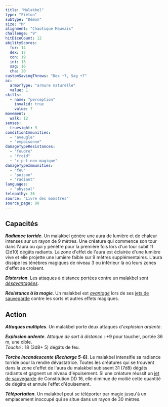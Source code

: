```yaml
---
title: "Malakbel"
type: "Fiélon"
subtype: "Démon"
size: "M"
alignment: "Chaotique Mauvais"
challenge: "9"
hitDiceCount: 12
abilityScores:
  for: 14
  dex: 17
  con: 19
  int: 13
  sag: 16
  cha: 20
customSavingThrows: "Dex +7, Sag +7"
ac:
  armorType: "armure naturelle"
  value: 1
skills:
  - name: "perception"
    invalid: true
    value: 7
movement:
  walk: 12
senses:
  truesight: 9
conditionImmunities:
  - "aveugle"
  - "empoisonne"
damageTypeResistances:
  - "foudre"
  - "froid"
  - "c-p-t-non-magique"
damageTypeImmunities:
  - "feu"
  - "poison"
  - "radiant"
languages:
  - "abyssal"
telepathy: 36
source: "Livre des monstres"
source_page: 80
---
```

## Capacités
_**Radiance torride**_. Un malakbel génère une aura de lumière et de chaleur intenses sur un rayon de 9 mètres. Une créature qui commence son tour dans l'aura ou qui y pénètre pour la première fois lors d'un tour subit 11 (2d10) dégâts radiants. La zone d'effet de l'aura est éclairée d'une lumière vive et elle projette une lumière faible sur 9 mètres supplémentaires. L'aura dissipe les ténèbres magiques de niveau 3 ou inférieur là où leurs zones d'effet se croisent.

_**Distorsion**_. Les attaques à distance portées contre un malakbel sont [_désavantagées_](/utiliser-les-caracteristiques/#avantage-et-desavantage).

_**Résistance à la magie**_. Un malakbel est [_avantagé_](/utiliser-les-caracteristiques/#avantage-et-desavantage) lors de ses [jets de sauvegarde](/utiliser-les-caracteristiques/#jets-de-sauvegarde) contre les sorts et autres effets magiques.

## Action
_**Attaques multiples**_. Un malakbel porte deux attaques d'_explosion ardente_.

_**Explosion ardente**_. _Attaque de sort à distance_ : +9 pour toucher, portée 36 m, une cible.  
_Touché_ : 18 (3d8+ 5) dégâts de feu.

_**Torche incandescente (Recharge 5-6)**_. Le malakbel intensifie sa radiance torride pour la rendre dévastatrice. Toutes les créatures qui se trouvent dans la zone d'effet de l'aura du malakbel subissent 31 (7d8) dégâts radiants et gagnent un niveau d'épuisement. Si une créature réussit un [jet de sauvegarde](/utiliser-les-caracteristiques/#jets-de-sauvegarde) de Constitution DD 16, elle diminue de moitié cette quantité de dégâts et annule l'effet d'épuisement.

_**Téléportation**_. Un malakbel peut se téléporter par magie jusqu'à un emplacement inoccupé qui se situe dans un rayon de 30 mètres.

